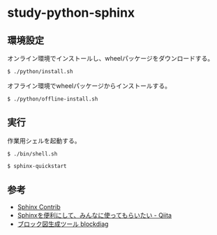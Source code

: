 study-python-sphinx
===================

環境設定
--------

オンライン環境でインストールし、wheelパッケージをダウンロードする。

```sh
$ ./python/install.sh
```

オフライン環境でwheelパッケージからインストールする。

```sh
$ ./python/offline-install.sh
```


実行
----

作業用シェルを起動する。

```sh
$ ./bin/shell.sh
```

```sh
$ sphinx-quickstart
```


参考
----

* [Sphinx Contrib](https://bitbucket.org/birkenfeld/sphinx-contrib)
* [Sphinxを便利にして、みんなに使ってもらいたい - Qiita](https://qiita.com/pashango2/items/d1b379b699af85b529ce)
* [ブロック図生成ツール blockdiag](http://blockdiag.com/ja/index.html)
